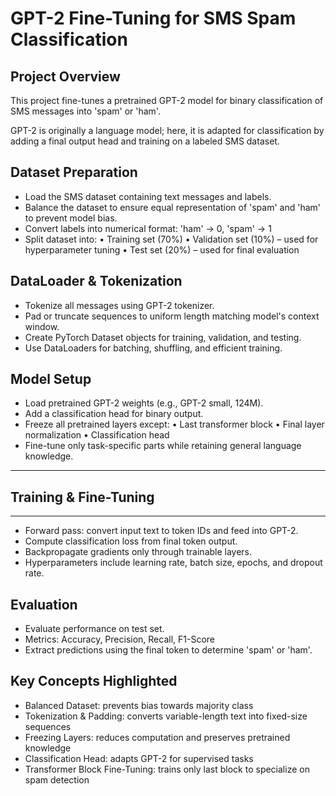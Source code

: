 # GPT-2 Fine-Tuning for SMS Spam Classification

## Project Overview

This project fine-tunes a pretrained GPT-2 model for binary
classification of SMS messages into 'spam' or 'ham'.

GPT-2 is originally a language model; here, it is adapted
for classification by adding a final output head and
training on a labeled SMS dataset.

## Dataset Preparation

- Load the SMS dataset containing text messages and labels.
- Balance the dataset to ensure equal representation of 'spam'
  and 'ham' to prevent model bias.
- Convert labels into numerical format:
  'ham' → 0, 'spam' → 1
- Split dataset into:
  • Training set (70%)
  • Validation set (10%) – used for hyperparameter tuning
  • Test set (20%) – used for final evaluation

## DataLoader & Tokenization

- Tokenize all messages using GPT-2 tokenizer.
- Pad or truncate sequences to uniform length matching model's
  context window.
- Create PyTorch Dataset objects for training, validation, and
  testing.
- Use DataLoaders for batching, shuffling, and efficient
  training.

## Model Setup

- Load pretrained GPT-2 weights (e.g., GPT-2 small, 124M).
- Add a classification head for binary output.
- Freeze all pretrained layers except:
  • Last transformer block
  • Final layer normalization
  • Classification head
- Fine-tune only task-specific parts while retaining general
  language knowledge.

--------------------------------------------------------
## Training & Fine-Tuning
--------------------------------------------------------
- Forward pass: convert input text to token IDs and feed into GPT-2.
- Compute classification loss from final token output.
- Backpropagate gradients only through trainable layers.
- Hyperparameters include learning rate, batch size, epochs,
  and dropout rate.

## Evaluation

- Evaluate performance on test set.
- Metrics: Accuracy, Precision, Recall, F1-Score
- Extract predictions using the final token to determine 'spam'
  or 'ham'.

## Key Concepts Highlighted

- Balanced Dataset: prevents bias towards majority class
- Tokenization & Padding: converts variable-length text into
  fixed-size sequences
- Freezing Layers: reduces computation and preserves pretrained
  knowledge
- Classification Head: adapts GPT-2 for supervised tasks
- Transformer Block Fine-Tuning: trains only last block to
  specialize on spam detection
